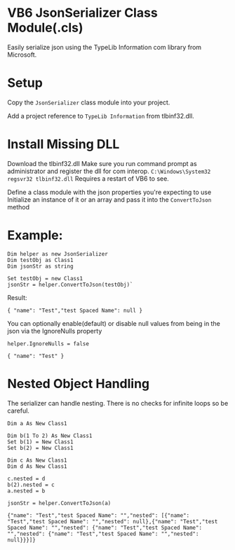 # VB6 JsonSerializer Class Module(.cls)
Easily serialize json using the TypeLib Information com library from Microsoft.

# Setup
Copy the `JsonSerializer` class module into your project.

Add a project reference to `TypeLib Information` from tlbinf32.dll.

# Install Missing DLL
Download the tlbinf32.dll
Make sure you run command prompt as administrator and register the dll for com interop.
`C:\Windows\System32 regsvr32 tlbinf32.dll`
Requires a restart of VB6 to see.

Define a class module with the json properties you're expecting to use
Initialize an instance of it or an array and pass it into the `ConvertToJson` method

# Example:

```
Dim helper as new JsonSerializer
Dim testObj as Class1
Dim jsonStr as string

Set testObj = new Class1
jsonStr = helper.ConvertToJson(testObj)`
```
Result:

`{ "name": "Test","test Spaced Name": null }`

You can optionally enable(default) or disable null values from being in the json via the IgnoreNulls property

`helper.IgnoreNulls = false`

`{ "name": "Test" }`

# Nested Object Handling
The serializer can handle nesting. There is no checks for infinite loops so be careful.

```
Dim a As New Class1

Dim b(1 To 2) As New Class1
Set b(1) = New Class1
Set b(2) = New Class1

Dim c As New Class1
Dim d As New Class1
    
c.nested = d
b(2).nested = c
a.nested = b

jsonStr = helper.ConvertToJson(a)
```

`{"name": "Test","test Spaced Name": "","nested": [{"name": "Test","test Spaced Name": "","nested": null},{"name": "Test","test Spaced Name": "","nested": {"name": "Test","test Spaced Name": "","nested": {"name": "Test","test Spaced Name": "","nested": null}}}]}`
